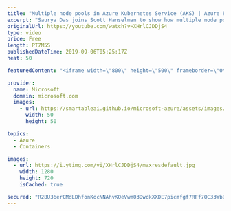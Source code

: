 ```yaml
---
title: "Multiple node pools in Azure Kubernetes Service (AKS) | Azure Friday"
excerpt: "Saurya Das joins Scott Hanselman to show how multiple node pools for Azure Kubernetes Service (AKS) enable you to use different virtual machine sizes in a node pool supporting a variety of workloads in a single AKS cluster. For example, an e-commerce website can have a node pool for a billing service"
originalUrl: https://youtube.com/watch?v=XHrlCJDDjS4
type: video
price: Free
length: PT7M5S
publishedDateTime: 2019-09-06T05:25:17Z
heat: 50

featuredContent: "<iframe width=\"800\" height=\"500\" frameborder=\"0\" src=\"https://www.youtube.com/embed/XHrlCJDDjS4\" allow=\"accelerometer; autoplay; encrypted-media; gyroscope; picture-in-picture\" allowfullscreen></iframe>"

provider:
  name: Microsoft
  domain: microsoft.com
  images:
    - url: https://smartableai.github.io/microsoft-azure/assets/images/organizations/microsoft.com-50x50.jpg
      width: 50
      height: 50

topics:
  - Azure
  - Containers

images:
  - url: https://i.ytimg.com/vi/XHrlCJDDjS4/maxresdefault.jpg
    width: 1280
    height: 720
    isCached: true

secured: "R2BU36erCMdLDhfonKocNNAhvKOeVwm03DwckXXDE7picmfgf7RFf7QC33WbDlc9w7CzGf9niEUWC0N9kS02tJX1kskkAXTsxWdlWF+GKwADv4Rw+uU5nu4V/f4H4i9T2YyCe/A3OXvJ+mrF6hvum3ttgl74SJYbfoT6DOeOwAsSxDynjG1CjCIeWEZf/21lhPTKP5NNbIhf671bFIJIJ11lPlg7+MT9purJaz3suf5xYgIKujOcJ9CyoHlNUQMGYkS/RZ6VNKPkhL0QiEHkvywzL4cLhbCMdgfwPOE6Q4h21iN7ZDIuBICBB8j5VHzMuCe+zl5hlak0WP/I9U/AAu3d2PEVSNylsfn3cs2DvD0B16otDL37uc9KenGg+H0O+1EegvbU2JlPwVYFcwPsEV4M0gUSD9+SXInO+uNgZnM=;wws3CyE0DrLBbW64ii5MtQ=="
---
```


